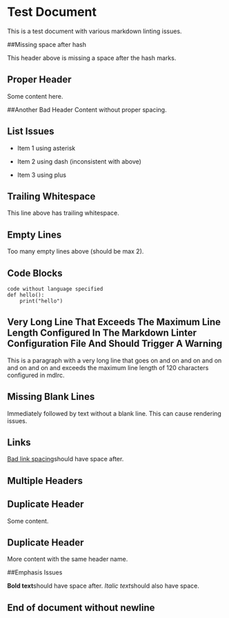 # Test Document

This is a test document with various markdown linting issues.

##Missing space after hash

This header above is missing a space after the hash marks.

## Proper Header

Some content here.

##Another Bad Header
Content without proper spacing.

## List Issues

* Item 1 using asterisk
- Item 2 using dash (inconsistent with above)
+ Item 3 using plus

## Trailing Whitespace

This line above has trailing whitespace.

## Empty Lines



Too many empty lines above (should be max 2).

## Code Blocks

```
code without language specified
def hello():
    print("hello")
```

## Very Long Line That Exceeds The Maximum Line Length Configured In The Markdown Linter Configuration File And Should Trigger A Warning

This is a paragraph with a very long line that goes on and on and on and on and on and on and exceeds the maximum line length of 120 characters configured in mdlrc.

## Missing Blank Lines
Immediately followed by text without a blank line.
This can cause rendering issues.

## Links

[Bad link spacing](https://example.com)should have space after.

## Multiple Headers

## Duplicate Header

Some content.

## Duplicate Header

More content with the same header name.

##Emphasis Issues

**Bold text**should have space after.
*Italic text*should also have space.

## End of document without newline